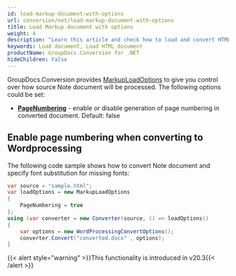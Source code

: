 ```yaml
---
id: load-markup-document-with-options
url: conversion/net/load-markup-document-with-options
title: Load Markup document with options
weight: 4
description: "Learn this article and check how to load and convert HTML documents with advanced options using GroupDocs.Conversion for .NET API."
keywords: Load document, Load HTML document
productName: GroupDocs.Conversion for .NET
hideChildren: False
---
```

GroupDocs.Conversion provides [MarkupLoadOptions](https://reference.groupdocs.com/conversion/net/groupdocs.conversion.options.load/markuploadoptions) to give you control over how source Note document will be processed. The following options could be set:
*   **[PageNumbering](https://reference.groupdocs.com/conversion/net/groupdocs.conversion.options.load/markuploadoptions/pagenumbering)** - enable or disable generation of page numbering in converted document. Default: false  

## Enable page numbering when converting to Wordprocessing

The following code sample shows how to convert Note document and specify font substitution for missing fonts:

```csharp
var source = "sample.html";
var loadOptions = new MarkupLoadOptions
{
    PageNumbering = true
};
using (var converter = new Converter(source, () => loadOptions))
{
    var options = new WordProcessingConvertOptions();
    converter.Convert("converted.docx" , options);
}
```

{{< alert style="warning" >}}This functionality is introduced in v20.3{{< /alert >}}
